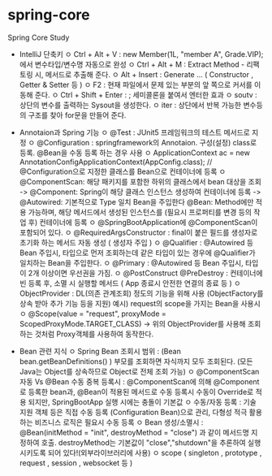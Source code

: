 # spring-core
Spring Core Study

- IntelliJ 단축키
    ㅇ Ctrl + Alt + V : new Member(1L, "member A", Grade.VIP); 에서 변수타입/변수명 자동으로 완성
    ㅇ Ctrl + Alt + M : Extract Method - 리팩토링 시, 메서드로 추출해 준다.
    ㅇ Alt + Insert   : Generate ... ( Constructor , Getter & Setter 등 )
    ㅇ F2             : 현재 파일에서 문제 있는 부분의 앞 쪽으로 커서를 이동해 준다.
    ㅇ Ctrl + Shift + Enter : ; 세미콜론을 붙여서 엔터한 효과
    ㅇ soutv          : 상단의 변수를 출력하는 Sysout을 생성한다.
    ㅇ iter           : 상단에서 반복 가능한 변수등의 구조를 찾아 for문을 만들어 준다.


- Annotaion과 Spring 기능
    ㅇ @Test         : JUnit5 프레임워크의 테스트 메서드로 지정
    ㅇ @Configuration : springframework의 Annotaion. 구성(설정) class로 등록. @Bean을 수동 등록 하는 경우 사용
    ㅇ ApplicationContext ac = new AnnotationConfigApplicationContext(AppConfig.class); // @Configuration으로 지정한 클래스를 Bean으로 컨테이너에 등록
    ㅇ  @ComponentScan: 해당 패키지를 포함한 하위의 클래스에서 bean 대상을 조회 ->
        @Component: Spring이 해당 클래스 인스턴스 생성하여 컨테이너에 등록 ->
        @Autowired: 기본적으로 Type 일치 Bean을 주입한다
        @Bean: Method에만 적용 가능하며, 해당 메서드에서 생성된 인스턴스를 (필요시 프로퍼티를 변경 등의 작업 후) 컨테이너에 등록
    ㅇ @SpringBootApplication에 @ComponentScan이 포함되어 있다.
    ㅇ @RequiredArgsConstructor : final이 붙은 필드를 생성자로 초기화 하는 메서드 자동 생성 ( 생성자 주입 )
    ㅇ @Qualifier : @Autowired 등 Bean 주입시, 타입으로 먼저 조회하는데 같은 타입이 있는 경우에 @Qualifier가 일치하는 Bean을 주입한다.
    ㅇ @Primary : @Autowired 등 Bean 주입시, 타입이 2개 이상이면 우선권을 가짐.
    ㅇ @PostConstruct @PreDestroy : 컨테이너에 빈 등록 후, 소멸 시 실행할 메서드 ( App 종료시 안전한 연결의 종료 등 )
    ㅇ ObjectProvider : DL(의존 관계조회) 정도의 기능을 위해 사용 (ObjectFactory를 상속 받아 추가 기능 등을 지원) 예시) request의 scope을 가지는 Bean을 사용시
    ㅇ @Scope(value = "request", proxyMode = ScopedProxyMode.TARGET_CLASS) -> 위의 ObjectProvider를 사용해 조회하는 것처럼 Proxy객체를 사용하여 동작한다.

- Bean 관련 지식
    ㅇ Spring Bean 조회시 범위 : (Bean bean.getBeanDefinitions() ) 부모를 조회하면 자식까지 모두 조회된다. (모든 Java는 Object를 상속하므로 Object로 전체 조회 가능)
    ㅇ @ComponentScan 자동 Vs @Bean 수동 중복 등록시 : @ComponentScan에 의해 @Component로 등록한 bean과, @Bean이 적용된 메서드로 수동 등록시 수동이 Override로 적용 되지만,
        SpringBootApp 실행 시에는 충돌이 기본값
    ㅇ 수동/자동 등록 : 기술 지원 객체 등은 직접 수동 등록 (Configuration Bean)으로 관리, 다형성 적극 활용하는 비즈니스 로직은 필요시 수동 등록
    ㅇ Bean 생성/소멸시 : @Bean(initMethod = "init", destroyMethod = "close") 과 같이 메서드명 지정하여 호출. destroyMethod는 기본값이 "close","shutdown"을 추론하여 실행시키도록 되어 있다!(외부라이브러리에 사용)
    ㅇ scope ( singleton , prototype , request , session , websocket 등 )
